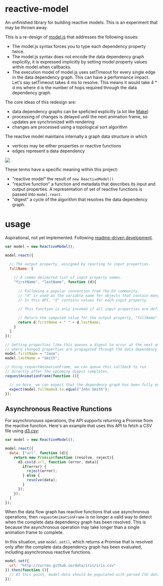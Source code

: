 # reactive-model

An unfinished library for building reactive models. This is an experiment that may be thrown away.

This is a re-design of [model.js](https://github.com/curran/model) that addresses the following issues:

 * The model.js syntax forces you to type each dependency property twice.
 * The model.js syntax does not encode the data dependency graph explicitly, it is expressed implicitly by setting model property values within model.when callbacks.
 * The execution model of model.js uses setTimeout for every single edge in the data dependency graph. This can have a performance impact. Let's say setTimeout takes 4 ms to resolve. This means it would take 4 * d ms where d is the number of hops required through the data dependency graph.

The core ideas of this redesign are:

 * data dependency graphs can be speficied explicitly (a lot like [Make](http://en.wikipedia.org/wiki/Make_%28software%29))
 * processing of changes is delayed until the next animation frame, so updates are synchronized with rendering
 * changes are processed using a topological sort algorithm

The reactive model maintains internally a graph data structure in which

 * vertices may be either properties or reactive functions
 * edges represent a data dependency

[![](http://curran.github.io/images/reactive-model/firstLastFlow.png)](http://bl.ocks.org/curran/5905182da50a4667dc00)

These terms have a specific meaning within this project:

 * "reactive model" the result of `new ReactiveModel()`
 * "reactive function" a function and metadata that describes its input and output properties. A representation of set of reactive functions is passed into `model.react`.
 * "digest" a cycle of the algorithm that resolves the data dependency graph.


# usage
Aspirational, not yet implemented. Following [readme-driven development](http://tom.preston-werner.com/2010/08/23/readme-driven-development.html).

```javascript
var model = new ReactiveModel();

model.react({

  // The output property, assigned by reacting to input properties.
  fullName: [
  
    // A comma delimited list of input property names.
    "firstName", "lastName", function (d){
    
      // Following a popular convention from the D3 community,
      // "d" is used as the variable name for objects that contain many properties.
      // In this API, "d" contains values for each input property.
      
      // This function is only invoked if all input properties are defined.

      // Return the computed value for the output property, "fullName".
      return d.firstName + " " + d.lastName;
    }
  ]
});

// Setting properties like this queues a digest to occur at the next animation frame,
// where changed properties are propagated through the data dependency graph.
model.firstName = "Jane";
model.lastName = "Smith";

// Using requestAnimationFrame, we can queue this callback to run
// directly after the upcoming digest completes,
requestAnimationFrame(function (){

  // so here, we can expect that the dependency graph has been fully evaluated.
  expect(model.fullName).to.equal("John Smith");
});
```

## Asynchronous Reactive Runctions

For asynchronouos operations, the API supports returning a Promise from the reactive function. Here's an example that uses this API to fetch a CSV file using [d3.csv](https://github.com/mbostock/d3/wiki/CSV):

```javascript
var model = new ReactiveModel();

model.react({
  data: ["url", function (d){
    return new Promise(function (resolve, reject){
      d3.csv(d.url, function (error, data){
        if(error) {
          reject(error);
        } else {
          resolve(data);
        }
      });
    });
  ]
});
```

When the data flow graph has reactive functions that use asynchronous operations, then `requestAnimationFrame` is no longer a valid way to detect when the complete data dependency graph has been resolved. This is because the asynchronous operation may take longer than a single animation frame to complete.

In this situation, use `model.set()`, which returns a Promise that is resolved only after the complete data dependency graph has been evaluated, including asynchronous reactive functions.

```javascript
model.set({
  url: "http://curran.github.io/data/iris/iris.csv"
}).then(function (){
  // At this point, model.data should be populated with parsed CSV data.
});
```
